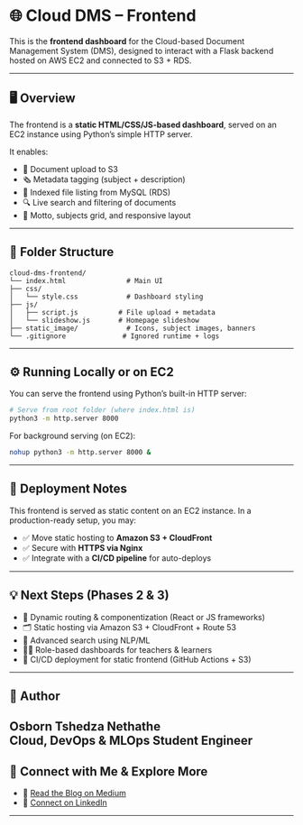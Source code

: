 # 🌐 Cloud DMS – Frontend

This is the **frontend dashboard** for the Cloud-based Document Management System (DMS), designed to interact with a Flask backend hosted on AWS EC2 and connected to S3 + RDS.

---

## 🖥️ Overview

The frontend is a **static HTML/CSS/JS-based dashboard**, served on an EC2 instance using Python’s simple HTTP server.

It enables:
- 📂 Document upload to S3
- 🗞️ Metadata tagging (subject + description)
- 📄 Indexed file listing from MySQL (RDS)
- 🔍 Live search and filtering of documents
- 💬 Motto, subjects grid, and responsive layout

---

## 📁 Folder Structure

```
cloud-dms-frontend/
└── index.html               # Main UI
├── css/ 
│   └── style.css            # Dashboard styling
├── js/ 
│   ├── script.js          # File upload + metadata
│   └── slideshow.js       # Homepage slideshow
├── static_image/            # Icons, subject images, banners
└── .gitignore              # Ignored runtime + logs
```

---

## ⚙️ Running Locally or on EC2

You can serve the frontend using Python’s built-in HTTP server:

```bash
# Serve from root folder (where index.html is)
python3 -m http.server 8000
```

For background serving (on EC2):

```bash
nohup python3 -m http.server 8000 &
```

---

## 🚀 Deployment Notes

This frontend is served as static content on an EC2 instance. In a production-ready setup, you may:

- ✅ Move static hosting to **Amazon S3 + CloudFront**
- ✅ Secure with **HTTPS via Nginx**
- ✅ Integrate with a **CI/CD pipeline** for auto-deploys

---

## 💡 Next Steps (Phases 2 & 3)

- 🔁 Dynamic routing & componentization (React or JS frameworks)
- 🗂️ Static hosting via Amazon S3 + CloudFront + Route 53
- 🤖 Advanced search using NLP/ML
- 🧑‍🏫 Role-based dashboards for teachers & learners
- 🚀 CI/CD deployment for static frontend (GitHub Actions + S3)

---

## 👤 Author

**Osborn Tshedza Nethathe**  
Cloud, DevOps & MLOps Student Engineer  
---
## 🔗 Connect with Me & Explore More

- 📝 [Read the Blog on Medium](https://medium.com/@tshedzanethathe/building-a-cloud-native-document-management-system-on-aws-my-first-real-world-project-8a3370d3a802)
- 💼 [Connect on LinkedIn](https://www.linkedin.com/in/osborn-tshedza-nethathe-503679122/)


---


